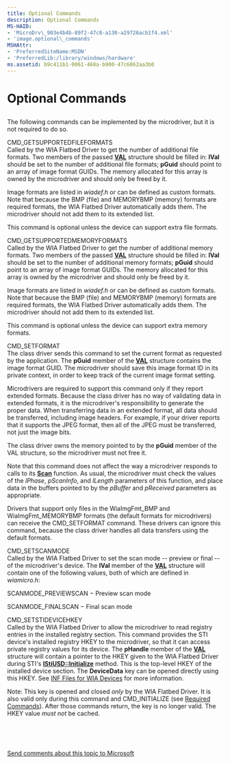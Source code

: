 ```yaml
---
title: Optional Commands
description: Optional Commands
MS-HAID:
- 'MicroDrv\_903e4b4b-89f2-47c8-a130-a29726acb1f4.xml'
- 'image.optional\_commands'
MSHAttr:
- 'PreferredSiteName:MSDN'
- 'PreferredLib:/library/windows/hardware'
ms.assetid: b9c411b1-0061-468a-b900-47c6062aa3b0
---
```


# Optional Commands


## <span id="ddk_optional_commands_si"></span><span id="DDK_OPTIONAL_COMMANDS_SI"></span>


The following commands can be implemented by the microdriver, but it is not required to do so.

<span id="CMD_GETSUPPORTEDFILEFORMATS"></span><span id="cmd_getsupportedfileformats"></span>CMD\_GETSUPPORTEDFILEFORMATS  
Called by the WIA Flatbed Driver to get the number of additional file formats. Two members of the passed [**VAL**](https://msdn.microsoft.com/library/windows/hardware/ff548627) structure should be filled in: **lVal** should be set to the number of additional file formats; **pGuid** should point to an array of image format GUIDs. The memory allocated for this array is owned by the microdriver and should only be freed by it.

Image formats are listed in *wiadef.h* or can be defined as custom formats. Note that because the BMP (file) and MEMORYBMP (memory) formats are required formats, the WIA Flatbed Driver automatically adds them. The microdriver should not add them to its extended list.

This command is optional unless the device can support extra file formats.

<span id="CMD_GETSUPPORTEDMEMORYFORMATS"></span><span id="cmd_getsupportedmemoryformats"></span>CMD\_GETSUPPORTEDMEMORYFORMATS  
Called by the WIA Flatbed Driver to get the number of additional memory formats. Two members of the passed [**VAL**](https://msdn.microsoft.com/library/windows/hardware/ff548627) structure should be filled in: **lVal** should be set to the number of additional memory formats; **pGuid** should point to an array of image format GUIDs. The memory allocated for this array is owned by the microdriver and should only be freed by it.

Image formats are listed in *wiadef.h* or can be defined as custom formats. Note that because the BMP (file) and MEMORYBMP (memory) formats are required formats, the WIA Flatbed Driver automatically adds them. The microdriver should not add them to its extended list.

This command is optional unless the device can support extra memory formats.

<span id="CMD_SETFORMAT"></span><span id="cmd_setformat"></span>CMD\_SETFORMAT  
The class driver sends this command to set the current format as requested by the application. The **pGuid** member of the [**VAL**](https://msdn.microsoft.com/library/windows/hardware/ff548627) structure contains the image format GUID. The microdriver should save this image format ID in its private context, in order to keep track of the current image format setting.

Microdrivers are required to support this command only if they report extended formats. Because the class driver has no way of validating data in extended formats, it is the microdriver's responsibility to generate the proper data. When transferring data in an extended format, all data should be transferred, including image headers. For example, if your driver reports that it supports the JPEG format, then all of the JPEG must be transferred, not just the image bits.

The class driver owns the memory pointed to by the **pGuid** member of the VAL structure, so the microdriver must not free it.

Note that this command does not affect the way a microdriver responds to calls to its [**Scan**](https://msdn.microsoft.com/library/windows/hardware/ff547322) function. As usual, the microdriver must check the values of the *lPhase*, *pScanInfo*, and *lLength* parameters of this function, and place data in the buffers pointed to by the *pBuffer* and *pReceived* parameters as appropriate.

Drivers that support only files in the WiaImgFmt\_BMP and WiaImgFmt\_MEMORYBMP formats (the default formats for microdrivers) can receive the CMD\_SETFORMAT command. These drivers can ignore this command, because the class driver handles all data transfers using the default formats.

<span id="CMD_SETSCANMODE"></span><span id="cmd_setscanmode"></span>CMD\_SETSCANMODE  
Called by the WIA Flatbed Driver to set the scan mode -- preview or final -- of the microdriver's device. The **lVal** member of the [**VAL**](https://msdn.microsoft.com/library/windows/hardware/ff548627) structure will contain one of the following values, both of which are defined in *wiamicro.h*:

SCANMODE\_PREVIEWSCAN − Preview scan mode

SCANMODE\_FINALSCAN − Final scan mode

<span id="CMD_SETSTIDEVICEHKEY"></span><span id="cmd_setstidevicehkey"></span>CMD\_SETSTIDEVICEHKEY  
Called by the WIA Flatbed Driver to allow the microdriver to read registry entries in the installed registry section. This command provides the STI device's installed registry HKEY to the microdriver, so that it can access private registry values for its device. The **pHandle** member of the [**VAL**](https://msdn.microsoft.com/library/windows/hardware/ff548627) structure will contain a pointer to the HKEY given to the WIA Flatbed Driver during STI's [**IStiUSD::Initialize**](https://msdn.microsoft.com/library/windows/hardware/ff543824) method. This is the top-level HKEY of the installed device section. The **DeviceData** key can be opened directly using this HKEY. See [INF Files for WIA Devices](https://msdn.microsoft.com/library/windows/hardware/ff542770) for more information.

Note: This key is opened and closed *only* by the WIA Flatbed Driver. It is also valid only during this command and CMD\_INITIALIZE (see [Required Commands](required-commands.md)). After those commands return, the key is no longer valid. The HKEY value *must not* be cached.

 

 

[Send comments about this topic to Microsoft](mailto:wsddocfb@microsoft.com?subject=Documentation%20feedback%20%5Bimage\image%5D:%20Optional%20Commands%20%20RELEASE:%20%2811/13/2017%29&body=%0A%0APRIVACY%20STATEMENT%0A%0AWe%20use%20your%20feedback%20to%20improve%20the%20documentation.%20We%20don't%20use%20your%20email%20address%20for%20any%20other%20purpose,%20and%20we'll%20remove%20your%20email%20address%20from%20our%20system%20after%20the%20issue%20that%20you're%20reporting%20is%20fixed.%20While%20we're%20working%20to%20fix%20this%20issue,%20we%20might%20send%20you%20an%20email%20message%20to%20ask%20for%20more%20info.%20Later,%20we%20might%20also%20send%20you%20an%20email%20message%20to%20let%20you%20know%20that%20we've%20addressed%20your%20feedback.%0A%0AFor%20more%20info%20about%20Microsoft's%20privacy%20policy,%20see%20http://privacy.microsoft.com/default.aspx. "Send comments about this topic to Microsoft")




